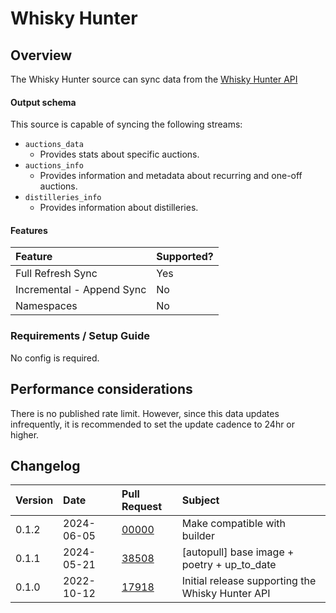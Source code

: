 # Whisky Hunter

## Overview

The Whisky Hunter source can sync data from the [Whisky Hunter API](https://whiskyhunter.net/api/)

#### Output schema

This source is capable of syncing the following streams:

- `auctions_data`
  - Provides stats about specific auctions.
- `auctions_info`
  - Provides information and metadata about recurring and one-off auctions.
- `distilleries_info`
  - Provides information about distilleries.

#### Features

| Feature                   | Supported? |
| :------------------------ | :--------- |
| Full Refresh Sync         | Yes        |
| Incremental - Append Sync | No         |
| Namespaces                | No         |

### Requirements / Setup Guide

No config is required.

## Performance considerations

There is no published rate limit. However, since this data updates infrequently, it is recommended to set the update cadence to 24hr or higher.

## Changelog

| Version | Date       | Pull Request                                             | Subject                                          |
| :------ | :--------- | :------------------------------------------------------- | :----------------------------------------------- |
| 0.1.2 | 2024-06-05 | [00000](https://github.com/airbytehq/airbyte/pull/00000) | Make compatible with builder |
| 0.1.1 | 2024-05-21 | [38508](https://github.com/airbytehq/airbyte/pull/38508) | [autopull] base image + poetry + up_to_date |
| 0.1.0 | 2022-10-12 | [17918](https://github.com/airbytehq/airbyte/pull/17918) | Initial release supporting the Whisky Hunter API |
